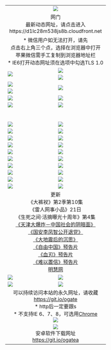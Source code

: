 ﻿<table>
  <tr></tr>
  <tr><td colspan=2 align=center><img src="https://cloud.githubusercontent.com/assets/11880933/13434984/f430fae2-e012-11e5-814f-c2df1e82b247.jpg" /></td></tr>
  <tr><td colspan=2 align=center>网门<br>最新动态网址，请点击进入
<br>https://d1lc28m538js8b.cloudfront.net
    </td>
  </tr>
  <tr>
    <td colspan=2 align=center>* 微信用户如无法打开，请先<br>点击右上角三个点，选择在浏览器中打开<br>苹果微信需手工复制到浏览器地址栏
    <br>* IE6打开动态网址须在选项中勾选TLS 1.0</td>
  </tr>
  <tr>
    <td rowspan=2><a href="https://d1lc28m538js8b.cloudfront.net/ogUP.aspx?name=11DKC.mp4&list=11DKC" target="_blank"><img src="https://d1lc28m538js8b.cloudfront.net/Up/11DKC1.jpg" /></a></td> 
    <td><div><a href="https://d1lc28m538js8b.cloudfront.net/ogUP.aspx?name=LRWS.mp4&list=LRWS" target="_blank"><img src="https://d1lc28m538js8b.cloudfront.net/Up/LRWS.jpg" /></a></td>
   </tr>
  <tr>
    <td><a href="https://d1lc28m538js8b.cloudfront.net/ogNiceVedio.aspx" target="_blank"><img src="https://d1lc28m538js8b.cloudfront.net/Up/11TGKDY.jpg" /></a></td>
  </tr>
  <tr>
    <td><a href="https://d1lc28m538js8b.cloudfront.net/ogUP.aspx?name=JQR.mp4&count=2" target="_blank"><img src="https://d1lc28m538js8b.cloudfront.net/Up/JQR.jpg" /></a></td>   
    <td rowspan=2><a href="https://d1lc28m538js8b.cloudfront.net/ogUP.aspx?name=JP.mp4&count=9" target="_blank"><img src="https://d1lc28m538js8b.cloudfront.net/Up/JP.jpg" /></td>
  </tr>
  <tr>
    <td><a href="https://d1lc28m538js8b.cloudfront.net/ogUP.aspx?name=WH.mp4" target="_blank"><img src="https://d1lc28m538js8b.cloudfront.net/Up/WH.jpg" /></a></td>
  </tr>
  <tr>
    <td><a href="https://d1lc28m538js8b.cloudfront.net/ogUP.aspx?name=SSZJ.mp4&list=SSZJ" target="_blank"><img src="https://d1lc28m538js8b.cloudfront.net/Up/SSZJ.jpg" /></a></td>
    <td><a href="https://d1lc28m538js8b.cloudfront.net/ogUP.aspx?name=1XQK.mp4&count=13" target="_blank"><img src="https://d1lc28m538js8b.cloudfront.net/Up/1XQK.jpg" /></a</td>
  </tr>
  <tr>
    <td><a href="https://d1lc28m538js8b.cloudfront.net/ogUP.aspx?name=ZY.mp4&count=2015|16" target="_blank"><img src="https://d1lc28m538js8b.cloudfront.net/Up/ZY.jpg" /></a</td>
    <td><a href="https://d1lc28m538js8b.cloudfront.net/ogUP.aspx?name=XTFY.mp4&count=B|2,A|24" target="_blank"><img src="https://d1lc28m538js8b.cloudfront.net/Up/XTFY.jpg" /></a></td>
  </tr>
  <tr height="40">
  </tr>
  <tr>
    <td><a href="https://d1lc28m538js8b.cloudfront.net/ogUP.aspx?name=4SQQ.mp4&list=4SQQ" target="_blank"><img src="https://d1lc28m538js8b.cloudfront.net/Up/4SQQ0.jpg"/></a></td>
    <td><a href="https://d1lc28m538js8b.cloudfront.net/ogUP.aspx?name=4SHQ.mp4&list=4SHQ" target="_blank"><img src="https://d1lc28m538js8b.cloudfront.net/Up/4SHQ0.jpg"/></a></td>
  </tr>
  <tr>
    <td><a href="https://d1lc28m538js8b.cloudfront.net/ogUP.aspx?name=4SZG.mp4&list=4SZG" target="_blank"><img src="https://d1lc28m538js8b.cloudfront.net/Up/4SZG0.jpg"/></a></td>
    <td><a href="https://d1lc28m538js8b.cloudfront.net/ogUP.aspx?name=4SDJ.mp4&list=4SDJ" target="_blank"><img src="https://d1lc28m538js8b.cloudfront.net/Up/4SDJ0.jpg"/></a></td>
  </tr>
  <tr>
    <td><a href="https://d1lc28m538js8b.cloudfront.net/ogUP.aspx?name=4SGX.mp4&list=4SGX" target="_blank"><img src="https://d1lc28m538js8b.cloudfront.net/Up/4SGX0.jpg"/></a></td>
    <td><a href="https://d1lc28m538js8b.cloudfront.net/ogUP.aspx?name=4SHD.mp4&list=4SHD" target="_blank"><img src="https://d1lc28m538js8b.cloudfront.net/Up/4SHD0.jpg"/></a></td>
  </tr>
  <tr>
    <td><a href="https://d1lc28m538js8b.cloudfront.net/ogUP.aspx?name=4CTX.mp4&list=4CTX" target="_blank"><img src="https://d1lc28m538js8b.cloudfront.net/Up/4CTX0.jpg"/></a></td>
    <td><a href="https://d1lc28m538js8b.cloudfront.net/ogUP.aspx?name=4CWZ.mp4&list=4CWZ" target="_blank"><img src="https://d1lc28m538js8b.cloudfront.net/Up/4CWZ0.jpg"/></a></td>
  </tr>
  <tr>
    <td><a href="https://d1lc28m538js8b.cloudfront.net/onUP.aspx?name=https://d1qhweuvr3wm0g.cloudfront.net/" target="_blank"><img src="https://d1lc28m538js8b.cloudfront.net/Up/0DTW.jpg"/></a></td>
    <td><a href="https://d1lc28m538js8b.cloudfront.net/onUP.aspx?name=https://d240ns8up8earz.cloudfront.net/acenter/" target="_blank"><img src="https://d1lc28m538js8b.cloudfront.net/Up/0TDW.jpg" /></a></td>
  </tr>
  <tr>
    <td><a href="https://d1lc28m538js8b.cloudfront.net/onUP.aspx?name=https://d4508d6vomz2p.cloudfront.net/gb/nsc413.htm" target="_blank"><img src="https://d1lc28m538js8b.cloudfront.net/Up/0DJY.jpg" /></a></td>
    <td><a href="https://d1lc28m538js8b.cloudfront.net/onUP.aspx?name=https://d3bxwq7vzudb5l.cloudfront.net/xtr/gb/prog204.html" target="_blank"><img src="https://d1lc28m538js8b.cloudfront.net/Up/0XTR.jpg" /></a></td>
  </tr>
  <tr>
    <td><a href="https://d1lc28m538js8b.cloudfront.net/onUP.aspx?name=https://d3aj00iefsmfgc.cloudfront.net/" target="_blank"><img src="https://d1lc28m538js8b.cloudfront.net/Up/0MHW.jpg" /></a></td>
    <td><a href="https://d1lc28m538js8b.cloudfront.net/onUP.aspx?name=https://d1sbg9daat0zu5.cloudfront.net/" target="_blank"><img src="https://d1lc28m538js8b.cloudfront.net/Up/0ZJW.jpg" /></a></td>
  </tr>
  <tr>
    <td><a href="https://d1lc28m538js8b.cloudfront.net/ogUP.aspx?name=0FG.zip" target="_blank"><img src="https://d1lc28m538js8b.cloudfront.net/Up/0FG.jpg" /></a></td>
    <td><a href="https://d1lc28m538js8b.cloudfront.net/ogUP.aspx?name=0FGA.apk" target="_blank"><img src="https://d1lc28m538js8b.cloudfront.net/Up/0FGA.jpg" /></a></td>
  </tr>
  <tr>
    <td><a href="https://d1lc28m538js8b.cloudfront.net/ogUP.aspx?name=0U.zip" target="_blank"><img src="https://d1lc28m538js8b.cloudfront.net/Up/0U.jpg" /></a></td>
    <td><a href="https://d1lc28m538js8b.cloudfront.net/ogUP.aspx?name=0UA.apk" target="_blank"><img src="https://d1lc28m538js8b.cloudfront.net/Up/0UA.jpg" /></a></td>
  </tr>
  <tr>
    <td><a href="https://d1lc28m538js8b.cloudfront.net/ogUP.aspx?name=0iPPOTV.zip" target="_blank"><img src="https://d1lc28m538js8b.cloudfront.net/Up/0iPPOTV.jpg" /></a></td>
    <td><a href="https://d1lc28m538js8b.cloudfront.net/ogUP.aspx?name=0iNTD.apk" target="_blank"><img src="https://d1lc28m538js8b.cloudfront.net/Up/0iNTD.jpg" /></a></td>
  </tr>
  <tr>
    <td colspan=2 align=center>更新<br>
      《大裤衩》第2季第10集<br>
      《雷人网事小品》21日<br>
      《生死之间·活摘曝光十周年》第4集</a><br>
      <a href="https://d1lc28m538js8b.cloudfront.net/ogUP.aspx?name=4TJDBZ.mp4" target="_blank">《天津大爆炸－中国社会的阴暗面》</a><br>
      <a href="https://d1lc28m538js8b.cloudfront.net/ogUP.aspx?name=4LFZ.mp4" target="_blank">《国安李凤智公开退党》</a><br>
      <a href="https://d1lc28m538js8b.cloudfront.net/ogUP.aspx?name=4DDZHDCS.mp4" target="_blank">《大地震后的沉思》</a><br>
      <a href="https://d1lc28m538js8b.cloudfront.net/ogUP.aspx?name=11ZYZG0.mp4" target="_blank">《自由中国》预告片</a><br>
      <a href="https://d1lc28m538js8b.cloudfront.net/ogUP.aspx?name=11XR.mp4" target="_blank">《血刃》预告片</a><br>
      <a href="https://d1lc28m538js8b.cloudfront.net/ogUP.aspx?name=11NYZX.mp4&count=2" target="_blank">《难以置信》预告片</a><br>
      <a href="https://d1lc28m538js8b.cloudfront.net/onUP.aspx?name=https://www.minghui.org/" target="_blank">明慧网</a></td>
    </td>
  </tr>
  <tr>
    <td><a href="https://d1lc28m538js8b.cloudfront.net/ogNice.aspx" target="_blank"><img src="https://cloud.githubusercontent.com/assets/11880933/13720378/f84bb392-e841-11e5-8739-815049dd6ff8.jpg" /></a></td>
    <td><a href="https://d1lc28m538js8b.cloudfront.net/onCO.aspx?ob=600事物&op=增删改&args=WH1~%23类型6新闻%7c%23类型6评论&mode=" target="_blank"><img src="https://cloud.githubusercontent.com/assets/11880933/13720380/04d76a16-e842-11e5-8833-e627daa88802.jpg" /></a></td> 
  </tr>
  <tr>
    <td><a href="https://d1lc28m538js8b.cloudfront.net/ogDY.aspx" target="_blank"><img src="https://cloud.githubusercontent.com/assets/11880933/13720384/11817090-e842-11e5-9571-7dc2f1af9f42.jpg" /></a></td>
    <td><a href="https://d1lc28m538js8b.cloudfront.net/ogST.aspx" target="_blank"><img src="https://cloud.githubusercontent.com/assets/11880933/13720385/1467ea3c-e842-11e5-86df-c96c9a556aaf.jpg" /></a></td> 
  </tr>
  <!--tr>
    <td colspan=2 align=center>
      <微信可扫描以下临时二维码<br/>https://bit.ly/1mBQHW8<br/><a href="https://d1lc28m538js8b.cloudfront.net/Up/0WMGDL3.png" target="_blank"><img src="https://d1lc28m538js8b.cloudfront.net/Up/0WMGD3.png"/></a>
  </tr-->
  <tr>
    <td colspan=2 align=center>可以持续访问本站的永久网址，请收藏<br/><a href="https://git.io/ogate" target="_blank">https://git.io/ogate</a><br/>* http后一定要跟s<br/>* 不支持IE 6、7、8，可选用<a href="http://www.odisk.org/Upload/0ChromePortable.zip">Chrome</a><br/><a href="https://d1lc28m538js8b.cloudfront.net/Up/0WMGDL2.png" target="_blank"><img src="https://d1lc28m538js8b.cloudfront.net/Up/0WMGD2.png"/></a></td>
  </tr>
  <tr>
    <td colspan=2 align=center><a href="https://d1lc28m538js8b.cloudfront.net/ogUP.aspx?name=0oGate.apk" target="_blank"><img src="https://cloud.githubusercontent.com/assets/11880933/13720399/75e143ee-e842-11e5-9f0a-1421f423c80f.jpg" /></a><br>安卓软件下载网址<br><a href="https://git.io/ogatea">https://git.io/ogatea</a></td>
  </tr>
  <!--tr>
    <td colspan=2 align=center>可能失效的动态网址
    </td>
  </tr-->
</table>

